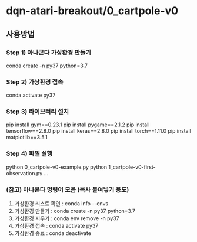 # dqn-atari-breakout/0_cartpole-v0

## 사용방법

### Step 1) 아나콘다 가상환경 만들기

conda create -n py37 python=3.7

### Step 2) 가상환경 접속

conda activate py37

### Step 3) 라이브러리 설치

pip install gym==0.23.1
pip install pygame==2.1.2
pip install tensorflow==2.8.0
pip install keras==2.8.0
pip install torch==1.11.0
pip install matplotlib==3.5.1

### Step 4) 파일 실행

python 0_cartpole-v0-example.py
python 1_cartpole-v0-first-observation.py
...

### (참고) 아나콘다 명령어 모음 (복사 붙여넣기 용도)

1. 가상환경 리스트 확인 : conda info --envs
2. 가상환경 만들기     : conda create -n py37 python=3.7
3. 가상환경 지우기     : conda env remove -n py37
4. 가상환경 접속      : conda activate py37
5. 가상환경 종료      : conda deactivate